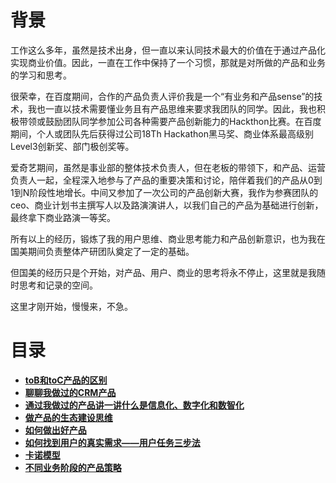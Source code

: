 # **背景**
工作这么多年，虽然是技术出身，但一直以来认同技术最大的价值在于通过产品化实现商业价值。因此，一直在工作中保持了一个习惯，那就是对所做的产品和业务的学习和思考。

很荣幸，在百度期间，合作的产品负责人评价我是一个“有业务和产品sense”的技术，我也一直以技术需要懂业务且有产品思维来要求我团队的同学。因此，我也积极带领或鼓励团队同学参加公司各种需要产品创新能力的Hackthon比赛。在百度期间，个人或团队先后获得过公司18Th Hackathon黑马奖、商业体系最高级别Level3创新奖、部门极创奖等。

爱奇艺期间，虽然是事业部的整体技术负责人，但在老板的带领下，和产品、运营负责人一起，全程深入地参与了产品的重要决策和讨论，陪伴着我们的产品从0到1到N阶段性地增长。中间又参加了一次公司的产品创新大赛，我作为参赛团队的ceo、商业计划书主撰写人以及路演演讲人，以我们自己的产品为基础进行创新，最终拿下商业路演一等奖。

所有以上的经历，锻炼了我的用户思维、商业思考能力和产品创新意识，也为我在国美期间负责整体产研团队奠定了一定的基础。

但国美的经历只是个开始，对产品、用户、商业的思考将永不停止，这里就是我随时思考和记录的空间。

这里才刚开始，慢慢来，不急。

# **目录**
- **[toB和toC产品的区别](https://github.com/xiaoyuge/Prod-Notes/blob/main/toB%E5%92%8CtoC%E4%BA%A7%E5%93%81%E7%9A%84%E5%8C%BA%E5%88%AB.md)**
- **[聊聊我做过的CRM产品]()**
- **[通过我做过的产品讲一讲什么是信息化、数字化和数智化]()**
- **[做产品的生态建设思维]()**
- **[如何做出好产品](https://github.com/xiaoyuge/Prod-Notes/blob/main/%E5%A6%82%E4%BD%95%E5%81%9A%E5%87%BA%E5%A5%BD%E4%BA%A7%E5%93%81.md)**
- **[如何找到用户的真实需求——用户任务三步法](https://github.com/xiaoyuge/Prod-Notes/blob/main/%E5%A6%82%E4%BD%95%E6%89%BE%E5%88%B0%E7%94%A8%E6%88%B7%E7%9A%84%E7%9C%9F%E5%AE%9E%E9%9C%80%E6%B1%82%E2%80%94%E2%80%94%E7%94%A8%E6%88%B7%E4%BB%BB%E5%8A%A1%E4%B8%89%E6%AD%A5%E6%B3%95.md)**
- **[卡诺模型](https://github.com/xiaoyuge/Prod-Notes/blob/main/%E5%8D%A1%E8%AF%BA%E6%A8%A1%E5%9E%8B.md)**
- **[不同业务阶段的产品策略](https://github.com/xiaoyuge/Prod-Notes/blob/main/%E4%B8%8D%E5%90%8C%E4%B8%9A%E5%8A%A1%E9%98%B6%E6%AE%B5%E7%9A%84%E4%BA%A7%E5%93%81%E7%AD%96%E7%95%A5.md)**





